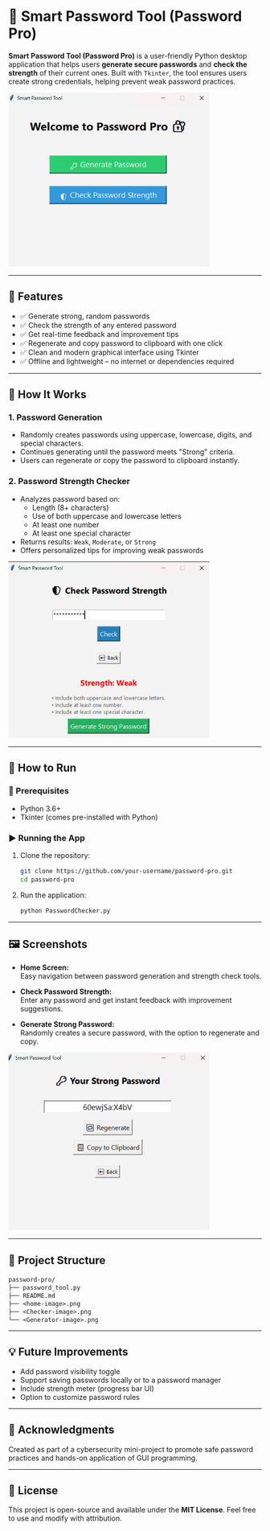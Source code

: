 # 🔐 Smart Password Tool (Password Pro)

**Smart Password Tool (Password Pro)** is a user-friendly Python desktop application that helps users **generate secure passwords** and **check the strength** of their current ones. Built with `Tkinter`, the tool ensures users create strong credentials, helping prevent weak password practices.

<img src="Home.png" width="400"/>



---

## 📌 Features

- ✅ Generate strong, random passwords
- ✅ Check the strength of any entered password
- ✅ Get real-time feedback and improvement tips
- ✅ Regenerate and copy password to clipboard with one click
- ✅ Clean and modern graphical interface using Tkinter
- ✅ Offline and lightweight – no internet or dependencies required

---

## 🧠 How It Works

### 1. **Password Generation**
- Randomly creates passwords using uppercase, lowercase, digits, and special characters.
- Continues generating until the password meets "Strong" criteria.
- Users can regenerate or copy the password to clipboard instantly.

### 2. **Password Strength Checker**
- Analyzes password based on:
  - Length (8+ characters)
  - Use of both uppercase and lowercase letters
  - At least one number
  - At least one special character
- Returns results: `Weak`, `Moderate`, or `Strong`
- Offers personalized tips for improving weak passwords

<img src="Checker.png" width="400"/>

---

## 🚀 How to Run

### 🧰 Prerequisites

- Python 3.6+
- Tkinter (comes pre-installed with Python)

### ▶️ Running the App

1. Clone the repository:
   ```bash
   git clone https://github.com/your-username/password-pro.git
   cd password-pro
   ```

2. Run the application:
   ```bash
   python PasswordChecker.py
   ```

---

## 🖼️ Screenshots

- **Home Screen:**  
  Easy navigation between password generation and strength check tools.

- **Check Password Strength:**  
  Enter any password and get instant feedback with improvement suggestions.

- **Generate Strong Password:**  
  Randomly creates a secure password, with the option to regenerate and copy.

 
<img src="Generator.png" width="400"/>

---

## 📁 Project Structure

```
password-pro/
├── password_tool.py
├── README.md
├── <home-image>.png
├── <Checker-image>.png
└── <Generator-image>.png
```

---

## 💡 Future Improvements

- Add password visibility toggle
- Support saving passwords locally or to a password manager
- Include strength meter (progress bar UI)
- Option to customize password rules

---

## 🙏 Acknowledgments

Created as part of a cybersecurity mini-project to promote safe password practices and hands-on application of GUI programming.

---

## 📜 License

This project is open-source and available under the **MIT License**. Feel free to use and modify with attribution.
